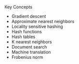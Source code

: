 Key Concepts
* Gradient descent
* Approximate nearest neighbors
* Locality sensitive hashing
* Hash functions
* Hash tables
* K nearest neighbors
* Document search
* Machine translation
* Frobenius norm
